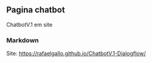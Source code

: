 ## Pagina chatbot
ChatbotV.1 em site


### Markdown
Site: https://rafaelgallo.github.io/ChatbotV.1-Dialogflow/

